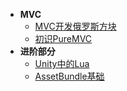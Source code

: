 * **MVC**
    * [MVC开发俄罗斯方块](Unity/Advanced/MVC开发俄罗斯方块)
    * [初识PureMVC](Unity/Advanced/初识PureMVC)
* **进阶部分**
    * [Unity中的Lua](Unity/Advanced/Unity中的Lua)
    * [AssetBundle基础](Unity/Advanced/AssetBundle基础)